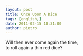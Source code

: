 ```yaml
---
layout: post
title: Once Upon A Dice
tags: [english,]
date: 2011-02-15 10:31:00
author: pietro
---
```

Will then ever come again the time,<br/>to roll again a thin red dice?
